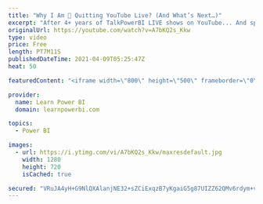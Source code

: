 ```yaml
---
title: "Why I Am 🛑 Quitting YouTube Live? (And What’s Next…)"
excerpt: "After 4+ years of TalkPowerBI LIVE shows on YouTube... And spending 1000s of hours LIVE with you... I am *quitting* YouTube LIVE.  Let me tell you all about it: 00:00 I am Quitting YouTube LIVE 1:34 Why am I Quitting? (What's in it for you 🙂) 5:42 What is Next?  ================================\r 👉"
originalUrl: https://youtube.com/watch?v=A7bKQ2s_Kkw
type: video
price: Free
length: PT7M11S
publishedDateTime: 2021-04-09T05:25:47Z
heat: 50

featuredContent: "<iframe width=\"800\" height=\"500\" frameborder=\"0\" src=\"https://www.youtube.com/embed/A7bKQ2s_Kkw\" allow=\"accelerometer; autoplay; encrypted-media; gyroscope; picture-in-picture\" allowfullscreen></iframe>"

provider:
  name: Learn Power BI
  domain: learnpowerbi.com

topics:
  - Power BI

images:
  - url: https://i.ytimg.com/vi/A7bKQ2s_Kkw/maxresdefault.jpg
    width: 1280
    height: 720
    isCached: true

secured: "VRuJA4yH+G9NlQXAlanjNE32+sZCiExqzB7yKgaiG5g87UIZZ62QMv6rdym+vPyqQmhh+hEZyZmt7qiVkcW9L9f2/lB8FUzBCEL86ZTJCBCtDny/LT6+LQ73Qc9nCZJc0VxbrYda3U+5+9Rb5JwQ9vHd7FP4V1xyMx7SE8tp5hI7bytK3FeIx6RDaa8aGfhm4Soo7luDrU4F6j7q/+7oIupC7Wz+xRHg/MlZzZCVqaz011hBN85HnPPAPA764IlQEGNeL9+jwUV2Tza0gHd8tTfRQYDPjTvE0wWyiF3l0/NzHjpSV1y9K2FF6yZ+1gD5fgZjCwYdp5NaIatKibAwnPzi7mcT3b2qvJsoh4ixM8wsNUJNbX+iGKvRv7JRjFd8Ata/vF+CDT3AyNiUTqiEVExlWm3icFacKVOasFAQvh0=;79DPmCzjPGo9bCEHAVZ69w=="
---
```


